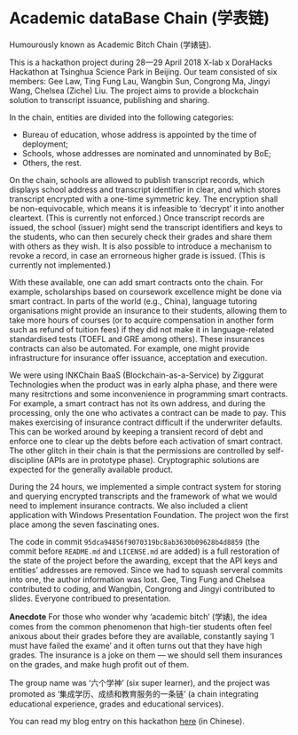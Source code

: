 # Academic dataBase Chain (学表链)

Humourously known as Academic Bitch Chain (学婊链).

This is a hackathon project during 28—29 April 2018 X-lab x DoraHacks Hackathon at Tsinghua Science Park in Beijing. Our team consisted of six members: Gee Law, Ting Fung Lau, Wangbin Sun, Congrong Ma, Jingyi Wang, Chelsea (Ziche) Liu. The project aims to provide a blockchain solution to transcript issuance, publishing and sharing.

In the chain, entities are divided into the following categories:

- Bureau of education, whose address is appointed by the time of deployment;
- Schools, whose addresses are nominated and unnominated by BoE;
- Others, the rest.

On the chain, schools are allowed to publish transcript records, which displays school address and transcript identifier in clear, and which stores transcript encrypted with a one-time symmetric key. The encryption shall be non-equivocable, which means it is infeasible to ‘decrypt’ it into another cleartext. (This is currently not enforced.) Once transcript records are issued, the school (issuer) might send the transcript identifiers and keys to the students, who can then securely check their grades and share them with others as they wish. It is also possible to introduce a mechanism to revoke a record, in case an errorneous higher grade is issued. (This is currently not implemented.)

With these available, one can add smart contracts onto the chain. For example, scholarships based on coursework excellence might be done via smart contract. In parts of the world (e.g., China), language tutoring organisations might provide an insurance to their students, allowing them to take more hours of courses (or to acquire compensation in another form such as refund of tuition fees) if they did not make it in language-related standardised tests (TOEFL and GRE among others). These insurances contracts can also be automated. For example, one might provide infrastructure for insurance offer issuance, acceptation and execution.

We were using INKChain BaaS (Blockchain-as-a-Service) by Ziggurat Technologies when the product was in early alpha phase, and there were many resitrctions and some inconvenience in programming smart contracts. For example, a smart contract has not its own address, and during the processing, only the one who activates a contract can be made to pay. This makes exercising of insurance contract difficult if the underwriter defaults. This can be worked around by keeping a transient record of debt and enforce one to clear up the debts before each activation of smart contract. The other glitch in their chain is that the permissions are controlled by self-discipline (APIs are in prototype phase). Cryptographic solutions are expected for the generally available product.

During the 24 hours, we implemented a simple contract system for storing and querying encrypted transcripts and the framework of what we would need to implement insurance contracts. We also included a client application with Windows Presentation Foundation. The project won the first place among the seven fascinating ones.

The code in commit `95dca94856f9070319bc8ab3630b09628b4d8859` (the commit before `README.md` and `LICENSE.md` are added) is a full restoration of the state of the project before the awarding, except that the API keys and entities’ addresses are removed. Since we had to squash serveral commits into one, the author information was lost. Gee, Ting Fung and Chelsea contributed to coding, and Wangbin, Congrong and Jingyi contributed to slides. Everyone contribued to presentation.

**Anecdote** For those who wonder why ‘academic bitch’ (学婊), the idea comes from the common phenomenon that high-tier students often feel anixous about their grades before they are available, constantly saying ‘I must have failed the exame’ and it often turns out that they have high grades. The insurance is a joke on them — we should sell them insurances on the grades, and make hugh profit out of them.

The group name was ‘六个学神’ (six super learner), and the project was promoted as ‘集成学历、成绩和教育服务的一条链’ (a chain integrating educational experience, grades and educational services).

You can read my blog entry on this hackathon [here](https://geelaw.blog/entries/2018-04-dorahacks-beijing/) (in Chinese).

